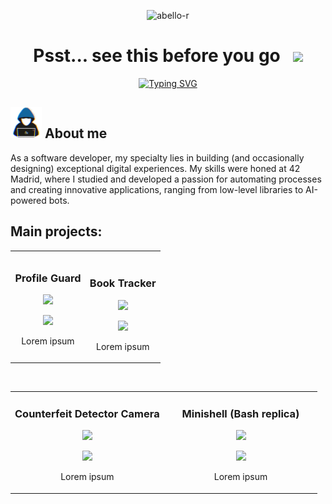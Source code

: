 <p align="center"> 
  <img src="https://komarev.com/ghpvc/?username=abello-r&label=Profile%20views&color=0e75b6&style=flat" alt="abello-r" /> 
</p>

<h1 align="center"><b>Psst... see this before you go</b>
&nbsp;
<img src="https://i.giphy.com/media/v1.Y2lkPTc5MGI3NjExMGVyNWF1ZGRjaWpldWxxcG9vZmlsNHg1aGthcmdqNXhieGZ0djJneCZlcD12MV9pbnRlcm5hbF9naWZfYnlfaWQmY3Q9ZQ/VDNDX5BhKKz0YsJkl0/giphy.gif" width="35">
</h1>

<p align="center">
<a href="https://git.io/typing-svg"><img src="https://readme-typing-svg.demolab.com?font=Avenir&weight=600&size=30&duration=2000&pause=1000&center=true&vCenter=true&random=false&width=450&height=60&lines=I+create+digital+solutions;Automate+tasks+efficiently;Develop+AI-driven+bots;Created+AI-powered+applications" alt="Typing SVG" /></a>
</p>

## <picture><img src = "https://github.com/0xAbdulKhalid/0xAbdulKhalid/raw/main/assets/mdImages/about_me.gif" width = 50px></picture> **About me** 

As a software developer, my specialty lies in building (and occasionally designing) exceptional digital experiences. My skills were honed at 42 Madrid, where I studied and developed a passion for automating processes and creating innovative applications, ranging from low-level libraries to AI-powered bots.

## Main projects:
<table>
<tr>
<td width="50%">
<h3 align="center">Profile Guard</h3>
<div align="center">
<a href="Lorem ipsum" target="_blank"><img src="Lorem ipsum"></a>
<p>
<a href="Lorem ipsum" target="_blank">
<img src="https://img.shields.io/badge/C%C3%93DIGO-80ffaa?style=for-the-badge&logo=github&logoColor=black">
</a>
</p>
<p>Lorem ipsum</p>
</div>
                                                                                      
</td>

<td width="50%">
               <br>
<h3 align="center">Book Tracker</h3>
<div align="center">                                       
<a href="Lorem ipsum" target="_blank"><img src="Lorem ipsum"></a>
<br>
<p>
<a href="Lorem ipsum" target="_blank">
<img src="https://img.shields.io/badge/C%C3%93DIGO-FF0000?style=for-the-badge&logo=github&logoColor=black">
</a>
</p>
</p>Lorem ipsum</p>
</div>                                                             
</table>                                                                                 
</div>
<br>

<table>
<tr>
<td width="50%">
<h3 align="center">Counterfeit Detector Camera</h3>
<div align="center">
<a href="Lorem ipsum" target="_blank"><img src="Lorem ipsum"></a>
<p>
<a href="Lorem ipsum" target="_blank">
<img src="https://img.shields.io/badge/C%C3%93DIGO-800080?style=for-the-badge&logo=github&logoColor=black">
</a>
</p>
<p>Lorem ipsum</p>
</div>
                                                                                      
</td>       

<td width="50%">
<h3 align="center">Minishell (Bash replica)</h3>
<div align="center">
<a href="Lorem ipsum" target="_blank"><img src="Lorem ipsum width="400"></a>
<p>
<a href="Lorem ipsum" target="_blank">
<img src="https://img.shields.io/badge/C%C3%93DIGO-80ffaa?style=for-the-badge&logo=github&logoColor=black">
</a>
</p>
<p>Lorem ipsum</p>
</div>
                                                                        
</td>  
</table>                                                                                 
</div>
<br>
